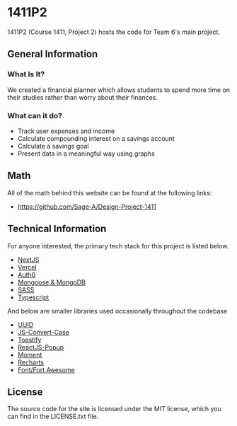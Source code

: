 # 1411P2

1411P2 (Course 1411, Project 2) hosts the code for Team 6's main project.

## General Information

### What Is It?

We created a financial planner which allows students to spend more time on their studies rather than worry about their finances.

### What can it do?

 - Track user expenses and income
 - Calculate compounding interest on a savings account
 - Calculate a savings goal
 - Present data in a meaningful way using graphs

## Math

All of the math behind this website can be found at the following links:
 - https://github.com/Sage-A/Design-Project-1411

## Technical Information

For anyone interested, the primary tech stack for this project is listed below.  

 - [NextJS](https://nextjs.org/)
 - [Vercel](https://vercel.com/)
 - [Auth0](https://auth0.com/)
 - [Mongoose & MongoDB](https://www.mongodb.com/)
 - [SASS](https://sass-lang.com/)
 - [Typescript](https://www.typescriptlang.org/)

And below are smaller libraries used occasionally throughout the codebase
 - [UUID](https://github.com/uuidjs/uuid)
 - [JS-Convert-Case](https://github.com/huynhsamha/js-convert-case)
 - [Toastify](https://github.com/fkhadra/react-toastify)
 - [ReactJS-Popup](https://github.com/yjose/reactjs-popup)
 - [Moment](https://github.com/moment/moment)
 - [Recharts](https://github.com/recharts/recharts)
 - [Font/Fort Awesome](https://fontawesome.com/)

## License

The source code for the site is licensed under the MIT license, which you can find in the LICENSE.txt file.
